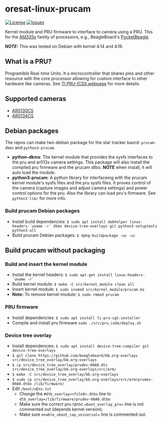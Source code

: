 # oresat-linux-prucam
[![License](https://img.shields.io/github/license/oresat/oresat-linux-prucam)](./LICENSE)
[![Issues](https://img.shields.io/github/issues/oresat/oresat-linux-prucam)](https://github.com/oresat/oresat-linux-prucam/issues)

Kernel module and PRU firmware to interface to camera using a PRU.
This for the [AM335x] family of processors, e.g., BeagleBoard's [PocketBeagle].

_**NOTE:**_ This was tested on Debian with kernel 4.14 and 4.19.

## What is a PRU?
Programible Real-time Units. It a microcontroller that shares pins and other resource with the core processor allowing for custom interface to other hardware like cameras. See [TI PRU-ICSS webpage] for more details.

## Supported cameras
- [AR0130CS](https://www.onsemi.com/pub/Collateral/AR0130CS-D.PDF)
- [AR0134CS](https://www.onsemi.com/pub/Collateral/AR0134CS-D.PDF)

## Debian packages
The repos can make two debian package for the star tracker baord: `prucam-dkms` and `python3-prucam`.
- **python-dkms**: The kernel module that provides the sysfs interfaces to the pru and ar013x camera settings. This package will also install the compiled pru firmware and the prucam dtbo. **NOTE** when install, it will auto load the module.
- **python3-prucam**: A python library for interfaceing with the prucam kernel module's sysfs files and the pru sysfs files. It proves control of the camera (capture images and adjust camera settings) and power control options for the pru. Also the library can load pru's firmware. See `python3-lib/` for more info.
### Build prucam Debian packages
- Install build dependencies: ``$ sudo apt install debhelper linux-headers-`uname -r` dkms device-tree-overlays git python3-setuptools python3-all``
- Build prucam Debian packages: `$ dpkg-buildpackage -us -uc`

## Build prucam without packaging
### Build and insert the kernel module
- Install the kernel headers: ``$ sudo apt-get install linux-headers-`uname -r` ``
- Build kernel module: `$ make -C src/kernel_module clean all`
- Insert kernel module: `$ sudo insmod src/kernel_module/prucam.ko`
- **Note:** To remove kernel module: `$ sudo rmmod prucam`
### PRU firmware
- Install dependencies: `$ sudo apt install ti-pru-cgt-installer`
- Compile and install pru firmware `sudo ./src/pru_code/deploy.sh`
### Device tree overlay
- Install dependencies: `$ sudo apt install device-tree-compiler git device-tree-overlays`
- `$ git clone https://github.com/beagleboard/bb.org-overlays src/device_tree_overlay/bb.org-overlays`
- `$ cp src/device_tree_overlay/prudev-00A0.dts src/device_tree_overlay/bb.org-overlays/src/arm/`
- `$ make -C src/device_tree_overlay/bb.org-overlays`
- `$ sudo cp src/device_tree_overlay/bb.org-overlays/src/arm/prudev-00A0.dtbo /lib/firmware/`
- Edit `/boot/uEnv.txt`
    - Change the `#dtb_overlay=<file8>.dtbo` line to `dtb_overlay=/lib/firmware/prudev-00A0.dtbo`
    - Make sure the correct pru rproc `uboot_overlay_pru=` line is not commented out (depends kernel version).
    - Make sure `enable_uboot_cap_universal=` line is commented out.

[TI PRU-ICSS webpage]:https://processors.wiki.ti.com/index.php/PRU-ICSS
[AM335x]:https://www.ti.com/processors/sitara-arm/am335x-cortex-a8/overview.html
[PocketBeagle]:https://beagleboard.org/pocket
[DKMS]:https://wiki.archlinux.org/index.php/Dynamic_Kernel_Module_Support
